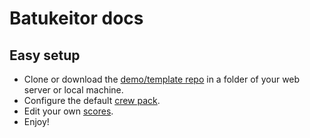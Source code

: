 # Batukeitor docs

## Easy setup
* Clone or download the [demo/template repo](https://github.com/clvLabs/batukeitor-demo) in a folder of your web server or local machine.
* Configure the default [crew pack](crew-packs.md).
* Edit your own [scores](crew-scores.md).
* Enjoy!
